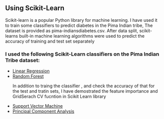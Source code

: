 <h2> Using Scikit-Learn </h2>

  <p>Scikit-learn is a popular Python library for machine learning. I have used it to train some classifiers to
predict diabetes in the Pima Indian tribe, The dataset is provided as pima-indiansdiabetes.csv. After data split, scikit-learns built-in machine learning algorithms were used to predict the accuracy of training and test set separately</p>
 

  <h3>I used the following Scikit-Learn classifiers on the Pima Indian Tribe dataset:</h3>
  <ul>
    <li><a href='https://scikit-learn.org/stable/modules/generated/sklearn.linear_model.LinearRegression.html'>Linear Regression</a></li>
    <li><a href='https://scikit-learn.org/stable/modules/generated/sklearn.ensemble.RandomForestClassifier.html'>Random Forest</a>
      <p>In addition to traing the classifier , and check the accuracy of that for the test and tratin sets, I have demostrated the feature importance and GridSerach CV fucntion in Scikit Learn library</p></li>
    <li><a href='https://scikit-learn.org/stable/modules/svm.html'>Support Vector Machine</a></li>
    <li><a href='https://scikit-learn.org/stable/modules/generated/sklearn.decomposition.PCA.html'>Principal Component Analysis</a></li>
  </ul>
 

  

